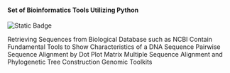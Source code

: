 #### Set of Bioinformatics Tools Utilizing Python

![Static Badge](https://img.shields.io/badge/Python-%233776AB?style=for-the-badge&logo=python&logoColor=%230072B2&labelColor=%23F0E442)

Retrieving Sequences from Biological Database such as NCBI
Contain Fundamental Tools to Show Characteristics of a DNA Sequence
Pairwise Sequence Alignment by Dot Plot Matrix
Multiple Sequence Alignment and Phylogenetic Tree Construction
Genomic Toolkits

